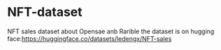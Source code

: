 # NFT-dataset
NFT sales dataset about Opensae anb Rarible
the dataset is on hugging face:https://huggingface.co/datasets/ledengx/NFT-sales
